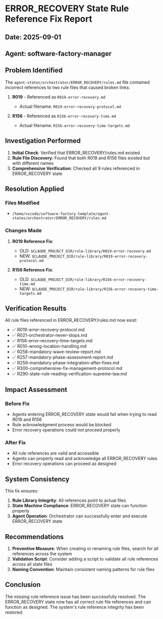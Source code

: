 # ERROR_RECOVERY State Rule Reference Fix Report

## Date: 2025-09-01
## Agent: software-factory-manager

## Problem Identified

The `agent-states/orchestrator/ERROR_RECOVERY/rules.md` file contained incorrect references to two rule files that caused broken links:

1. **R019** - Referenced as `R019-error-recovery.md` 
   - Actual filename: `R019-error-recovery-protocol.md`
   
2. **R156** - Referenced as `R156-error-recovery-time.md`
   - Actual filename: `R156-error-recovery-time-targets.md`

## Investigation Performed

1. **Initial Check**: Verified that ERROR_RECOVERY/rules.md existed
2. **Rule File Discovery**: Found that both R019 and R156 files existed but with different names
3. **Comprehensive Verification**: Checked all 9 rules referenced in ERROR_RECOVERY state

## Resolution Applied

### Files Modified
- `/home/vscode/software-factory-template/agent-states/orchestrator/ERROR_RECOVERY/rules.md`

### Changes Made

1. **R019 Reference Fix**:
   - OLD: `$CLAUDE_PROJECT_DIR/rule-library/R019-error-recovery.md`
   - NEW: `$CLAUDE_PROJECT_DIR/rule-library/R019-error-recovery-protocol.md`

2. **R156 Reference Fix**:
   - OLD: `$CLAUDE_PROJECT_DIR/rule-library/R156-error-recovery-time.md`
   - NEW: `$CLAUDE_PROJECT_DIR/rule-library/R156-error-recovery-time-targets.md`

## Verification Results

All rule files referenced in ERROR_RECOVERY/rules.md now exist:

- ✅ R019-error-recovery-protocol.md
- ✅ R021-orchestrator-never-stops.md
- ✅ R156-error-recovery-time-targets.md
- ✅ R010-wrong-location-handling.md
- ✅ R258-mandatory-wave-review-report.md
- ✅ R257-mandatory-phase-assessment-report.md
- ✅ R259-mandatory-phase-integration-after-fixes.md
- ✅ R300-comprehensive-fix-management-protocol.md
- ✅ R290-state-rule-reading-verification-supreme-law.md

## Impact Assessment

### Before Fix
- Agents entering ERROR_RECOVERY state would fail when trying to read R019 and R156
- Rule acknowledgment process would be blocked
- Error recovery operations could not proceed properly

### After Fix
- All rule references are valid and accessible
- Agents can properly read and acknowledge all ERROR_RECOVERY rules
- Error recovery operations can proceed as designed

## System Consistency

This fix ensures:
1. **Rule Library Integrity**: All references point to actual files
2. **State Machine Compliance**: ERROR_RECOVERY state can function properly
3. **Agent Operation**: Orchestrator can successfully enter and execute ERROR_RECOVERY state

## Recommendations

1. **Preventive Measure**: When creating or renaming rule files, search for all references across the system
2. **Validation Script**: Consider adding a script to validate all rule references across all state files
3. **Naming Convention**: Maintain consistent naming patterns for rule files

## Conclusion

The missing rule reference issue has been successfully resolved. The ERROR_RECOVERY state now has all correct rule file references and can function as designed. The system's rule reference integrity has been restored.